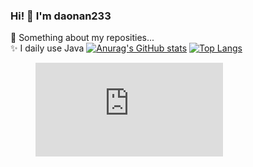 ### Hi! 👋 I'm daonan233
💬 Something about my reposities...<br>
✨ I daily use Java
[![Anurag's GitHub stats](https://github-readme-stats.vercel.app/api?username=daonan233&show_icons=true&theme=radical)](https://github.com/daonan233/daonanRepo)
[![Top Langs](https://github-readme-stats.vercel.app/api/top-langs/?username=daonan233&theme=radical)](https://github.com/daonan233/daonanRepo)

<figure><embed src="https://wakatime.com/share/@daonan/7ed36aed-9d0f-4550-b9d6-a9414fa7a9fa.svg"></embed></figure>
